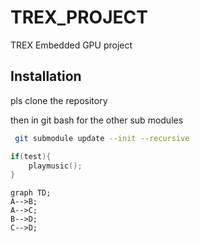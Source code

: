 # TREX_PROJECT
TREX Embedded GPU project


## Installation

pls clone the repository

then in git bash for the other sub modules

```bash
 git submodule update --init --recursive
```

```c++
if(test){
	playmusic();
}
```

```mermaid
graph TD; 
A-->B; 
A-->C; 
B-->D; 
C-->D;
```